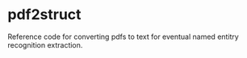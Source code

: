 # pdf2struct

Reference code for converting pdfs to text for eventual named entitry recognition extraction.
